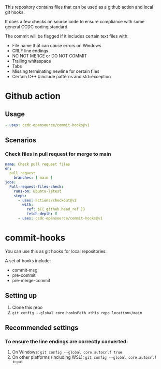 This repository contains files that can be used as a github action and local
git hooks.

It does a few checks on source code to ensure compliance with some general
CCDC coding standard.

The commit will be flagged if it includes certain text files with:

* File name that can cause errors on Windows
* CRLF line endings
* NO NOT MERGE or DO NOT COMMIT
* Trailing whitespace
* Tabs
* Missing terminating newline for certain files
* Certain C++ #include patterns and std::exception


# Github action

## Usage
```yaml
- uses: ccdc-opensource/commit-hooks@v1
```

## Scenarios
### Check files in pull request for merge to main
```yaml
name: Check pull request files
on:
  pull_request
    branches: [ main ]
jobs:
  Pull-request-files-check:
    runs-on: ubuntu-latest
    steps:
      - uses: actions/checkout@v2
        with:
          ref: ${{ github.head_ref }}
          fetch-depth: 0
      - uses: ccdc-opensource/commit-hooks@v1
```

# commit-hooks
You can use this as git hooks for local repositories.

A set of hooks include:
* commit-msg
* pre-commit
* pre-merge-commit

## Setting up
1. Clone this repo
1. `git config --global core.hooksPath <this repo location>/main`

## Recommended settings
### To ensure the line endings are correctly converted:
1. On Windows: `git config --global core.autocrlf true`
1. On other platforms (including WSL): `git config --global core.autocrlf input`
